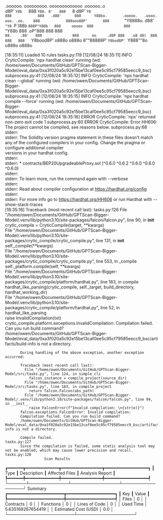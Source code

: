 

  .oooooo.    ooooooooo.   ooooooooooooo  .oooooo..o                                 
 d8P'  `Y8b   `888   `Y88. 8'   888   `8 d8P'    `Y8                                 
888            888   .d88'      888      Y88bo.       .ooooo.   .oooo.   ooo. .oo.   
888            888ooo88P'       888       `"Y8888o.  d88' `"Y8 `P  )88b  `888P"Y88b  
888     ooooo  888              888           `"Y88b 888        .oP"888   888   888  
`88.    .88'   888              888      oo     .d8P 888   .o8 d8(  888   888   888  
 `Y8bood8P'   o888o            o888o     8""88888P'  `Y8bod8P' `Y888""8o o888o o888o                                                        


                                                                   

[18:35:11] Loaded 10 rules                                                                                                                                                                                       tasks.py:119
[12/08/24 18:35:11] INFO     CryticCompile: 'npx hardhat clean' running (wd: /home/owen/Documents/GitHub/GPTScan-Bigger-Model/eval_data/0xa3f020a5c92e15be13caf0ee5c95cf79585eecc9_bsc)                      subprocess.py:41
[12/08/24 18:35:12] INFO     CryticCompile: 'npx hardhat clean --global' running (wd: /home/owen/Documents/GitHub/GPTScan-Bigger-Model/eval_data/0xa3f020a5c92e15be13caf0ee5c95cf79585eecc9_bsc)             subprocess.py:41
[12/08/24 18:35:15] INFO     CryticCompile: 'npx hardhat compile --force' running (wd: /home/owen/Documents/GitHub/GPTScan-Bigger-Model/eval_data/0xa3f020a5c92e15be13caf0ee5c95cf79585eecc9_bsc)            subprocess.py:41
[12/08/24 18:35:16] ERROR    CryticCompile: 'npx' returned non-zero exit code 1                                                                                                                              subprocess.py:60
                    ERROR    CryticCompile: Error HH606: The project cannot be compiled, see reasons below.                                                                                                  subprocess.py:68
                             stderr:                                                                                                                                                                                         
                             stderr: The Solidity version pragma statement in these files doesn't match any of the configured compilers in your config. Change the pragma or configure additional compiler                   
                             versions in your hardhat config.                                                                                                                                                                
                             stderr:                                                                                                                                                                                         
                             stderr:   * contracts/BEP20UpgradeableProxy.sol (^0.6.0 ^0.6.2 ^0.6.0 ^0.6.0 ^0.6.0)                                                                                                            
                             stderr:                                                                                                                                                                                         
                             stderr: To learn more, run the command again with --verbose                                                                                                                                     
                             stderr:                                                                                                                                                                                         
                             stderr: Read about compiler configuration at https://hardhat.org/config                                                                                                                         
                             stderr:                                                                                                                                                                                         
                             stderr: For more info go to https://hardhat.org/HH606 or run Hardhat with --show-stack-traces                                                                                                   
[18:35:16] Traceback (most recent call last):                                                                                                                                                                    tasks.py:126
             File "/home/owen/Documents/GitHub/GPTScan-Bigger-Model/.venv/lib/python3.10/site-packages/falcon/falcon.py", line 90, in __init__                                                                               
               crytic_compile = CryticCompile(target, **kwargs)                                                                                                                                                              
             File "/home/owen/Documents/GitHub/GPTScan-Bigger-Model/.venv/lib/python3.10/site-packages/crytic_compile/crytic_compile.py", line 131, in __init__                                                              
               self._compile(**kwargs)                                                                                                                                                                                       
             File "/home/owen/Documents/GitHub/GPTScan-Bigger-Model/.venv/lib/python3.10/site-packages/crytic_compile/crytic_compile.py", line 553, in _compile                                                              
               self._platform.compile(self, **kwargs)                                                                                                                                                                        
             File "/home/owen/Documents/GitHub/GPTScan-Bigger-Model/.venv/lib/python3.10/site-packages/crytic_compile/platform/hardhat.py", line 183, in compile                                                             
               hardhat_like_parsing(crytic_compile, self._target, build_directory, hardhat_working_dir)                                                                                                                      
             File "/home/owen/Documents/GitHub/GPTScan-Bigger-Model/.venv/lib/python3.10/site-packages/crytic_compile/platform/hardhat.py", line 52, in hardhat_like_parsing                                                 
               raise InvalidCompilation(txt)                                                                                                                                                                                 
           crytic_compile.platform.exceptions.InvalidCompilation: Compilation failed. Can you run build command?                                                                                                             
           /home/owen/Documents/GitHub/GPTScan-Bigger-Model/eval_data/0xa3f020a5c92e15be13caf0ee5c95cf79585eecc9_bsc/artifacts/build-info is not a directory.                                                                
                                                                                                                                                                                                                             
           During handling of the above exception, another exception occurred:                                                                                                                                               
                                                                                                                                                                                                                             
           Traceback (most recent call last):                                                                                                                                                                                
             File "/home/owen/Documents/GitHub/GPTScan-Bigger-Model/src/tasks.py", line 124, in simple_cli                                                                                                                   
               falcon_instance = compile_project(source_dir)                                                                                                                                                                 
             File "/home/owen/Documents/GitHub/GPTScan-Bigger-Model/src/tasks.py", line 103, in compile_project                                                                                                              
               return falcon.Falcon(abs_path)                                                                                                                                                                                
             File "/home/owen/Documents/GitHub/GPTScan-Bigger-Model/.venv/lib/python3.10/site-packages/falcon/falcon.py", line 94, in __init__                                                                               
               raise FalconError(f"Invalid compilation: \n{str(e)}")                                                                                                                                                         
           falcon.exceptions.FalconError: Invalid compilation:                                                                                                                                                               
           Compilation failed. Can you run build command?                                                                                                                                                                    
           /home/owen/Documents/GitHub/GPTScan-Bigger-Model/eval_data/0xa3f020a5c92e15be13caf0ee5c95cf79585eecc9_bsc/artifacts/build-info is not a directory.                                                                
                                                                                                                                                                                                                             
           Compile failed.                                                                                                                                                                                       tasks.py:127
           Since the compilation is failed, some static analysis tool may not be enabled, which may cause lower precision and recall.                                                                            tasks.py:128
                      Scan Results                       
┏━━━━━━┳━━━━━━━━━━━━━┳━━━━━━━━━━━━━━━━┳━━━━━━━━━━━━━━━━━┓
┃ Type ┃ Description ┃ Affected Files ┃ Analysis Report ┃
┡━━━━━━╇━━━━━━━━━━━━━╇━━━━━━━━━━━━━━━━╇━━━━━━━━━━━━━━━━━┩
└──────┴─────────────┴────────────────┴─────────────────┘
                  Summary                   
┏━━━━━━━━━━━━━━━━━━━━━━┳━━━━━━━━━━━━━━━━━━━┓
┃ Key                  ┃ Value             ┃
┡━━━━━━━━━━━━━━━━━━━━━━╇━━━━━━━━━━━━━━━━━━━┩
│ Files                │ 0                 │
│ Contracts            │ 0                 │
│ Functions            │ 0                 │
│ Lines of Code        │ 0                 │
│ Used Time            │ 5.635169267654419 │
│ Estimated Cost (USD) │ 0.0               │
└──────────────────────┴───────────────────┘
